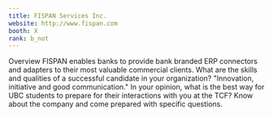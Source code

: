 ```yaml
---
title: FISPAN Services Inc.
website: http://www.fispan.com
booth: X
rank: b_not
---
```

Overview
FISPAN enables banks to provide bank branded ERP connectors and adapters to their most valuable commercial clients.
What are the skills and qualities of a successful candidate in your organization?
"Innovation, initiative and good communication."
In your opinion, what is the best way for UBC students to prepare for their interactions with you at the TCF?
Know about the company and come prepared with specific questions.
